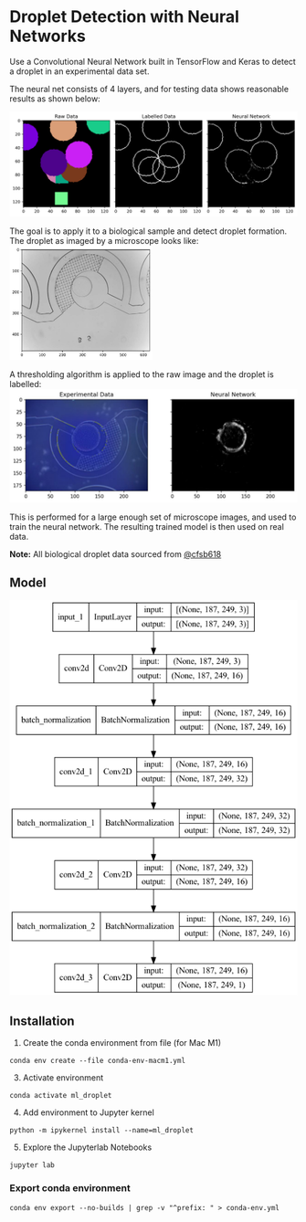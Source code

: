 # Droplet Detection with Neural Networks

Use a Convolutional Neural Network built in TensorFlow and Keras to detect a droplet in an experimental data set.

The neural net consists of 4 layers, and for testing data shows reasonable results as shown below:

![neural_net_results](results/test_data_result.png)

The goal is to apply it to a biological sample and detect droplet formation. The droplet as imaged by a microscope 
looks like:
<img src="results/real_data_raw.png" width="250" height="200">

A thresholding algorithm is applied to the raw image and the droplet is labelled:
![processed_droplet](results/real_data_result.jpg)

This is performed for a large enough set of microscope images, and used to train the neural network. 
The resulting trained model is then used on real data.

**Note:** All biological droplet data sourced from [@cfsb618](https://github.com/cfsb618)

## Model
![keras_model](results/model.png)

## Installation
1. Create the conda environment from file (for Mac M1)
```shell
conda env create --file conda-env-macm1.yml
```
3. Activate environment 
```shell
conda activate ml_droplet
```
4. Add environment to Jupyter kernel 
```shell
python -m ipykernel install --name=ml_droplet
```
5. Explore the Jupyterlab Notebooks
```shell
jupyter lab
```


### Export conda environment
```shell
conda env export --no-builds | grep -v "^prefix: " > conda-env.yml
```
